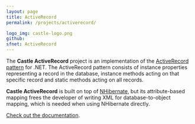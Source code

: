 ```yaml
---
layout: page
title: ActiveRecord
permalink: /projects/activerecord/

logo_img: castle-logo.png
github:
sfnet: ActiveRecord
---
```

The **Castle ActiveRecord** project is an implementation of the [ActiveRecord pattern][wikipedia-ar-pattern] for .NET. The ActiveRecord pattern consists of instance properties representing a record in the database, instance methods acting on that specific record and static methods acting on all records.

**Castle ActiveRecord** is built on top of [NHibernate][nhibernate], but its attribute-based mapping frees the developer of writing XML for database-to-object mapping, which is needed when using NHibernate directly.

[Check out the documentation][docs].

[docs]: https://github.com/castleproject/ActiveRecord/blob/master/docs/README.md
[wikipedia-ar-pattern]: http://en.wikipedia.org/wiki/Active_record
[nhibernate]: http://www.nhibernate.org/